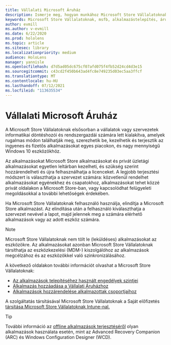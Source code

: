 ```yaml
---
title: Vállalati Microsoft Áruház
description: Ismerje meg, hogyan munkához Microsoft Store Vállalatoknak vegyes valóságú alkalmazások üzleti közzétételéhez.
keywords: Microsoft Store Vállalatoknak, msfb, alkalmazástelepítés, áruház
author: evmill
ms.author: v-evmill
ms.date: 6/22/2020
ms.prod: hololens
ms.topic: article
ms.sitesec: library
ms.localizationpriority: medium
audience: HoloLens
manager: yannisle
ms.openlocfilehash: d7d5ad05dc675cf07afd075f4fb52d24cd4d3e15
ms.sourcegitcommit: c43cd2f450b643ad4fc8e749235d03ec5aa3ffcf
ms.translationtype: MT
ms.contentlocale: hu-HU
ms.lasthandoff: 07/12/2021
ms.locfileid: "113635534"
---
```

# <a name="microsoft-store-for-business"></a>Vállalati Microsoft Áruház

A Microsoft Store Vállalatoknak elsősorban a vállalatok vagy szervezetek informatikai döntéshozói és rendszergazdái számára lett kialakítva, amelyek rugalmas módon találhatják meg, szerezhetik be, kezelhetik és terjesztik az ingyenes és fizetős alkalmazásokat egyes piacokon, és nagy mennyiségű Windows 10 eszközökhöz. 

Az alkalmazásokat Microsoft Store alkalmazásokat és privát üzletági alkalmazásokat egyetlen leltárban kezelheti, és szükség szerint hozzárendelheti és újra felhasználhatja a licenceket. A legjobb terjesztési módszert is választhatja a szervezet számára: közvetlenül rendelhet alkalmazásokat egyénekhez és csapatokhoz, alkalmazásokat tehet közzé privát oldalakon a Microsoft Store-ban, vagy kapcsolódhat felügyeleti megoldásokkal a további lehetőségek érdekében.

Ha Microsoft Store Vállalatoknak felhasználó használja, elindítja a Microsoft Store alkalmazást. Az elindítása után a felhasználó kiválaszthatja a szervezet nevével a lapot, majd jelennek meg a számára elérhető alkalmazások vagy az adott eszköz számára.

> [!Note] 
> Microsoft Store Vállalatoknak nem tölt le (leküldéses) alkalmazásokat az eszközökre. Az alkalmazásokat azonban Microsoft Store Vállalatoknak társíthatja az eszközkezelési (MDM-) kiszolgálóhoz az alkalmazások megcélzához és az eszközökkel való szinkronizálásához.

A következő oldalakon további információt olvashat a Microsoft Store Vállalatoknak:

* [Az alkalmazások telepítéséhez használt engedélyek szintjei](/mem/intune/configuration/device-restrictions-windows-holographic#app-store)
* [Alkalmazás hozzáadása a Vállalati Áruházhoz](/mem/intune/apps/store-apps-windows)
* [Alkalmazások hozzárendelése alkalmazottak csoportjaihoz](/mem/intune/apps/windows-store-for-business)

A szolgáltatás társításával Microsoft Store Vállalatoknak a Saját előfizetés [társítása Microsoft Store Vállalatoknak Intune-nal.](/mem/intune/apps/windows-store-for-business#associate-your-microsoft-store-for-business-account-with-intune)

> [!Tip]
> További információ az [offline alkalmazások terjesztéséről](/microsoft-store/distribute-offline-apps) olyan alkalmazások használata esetén, mint az Advanced Recovery Companion (ARC) és Windows Configuration Designer (WCD).
